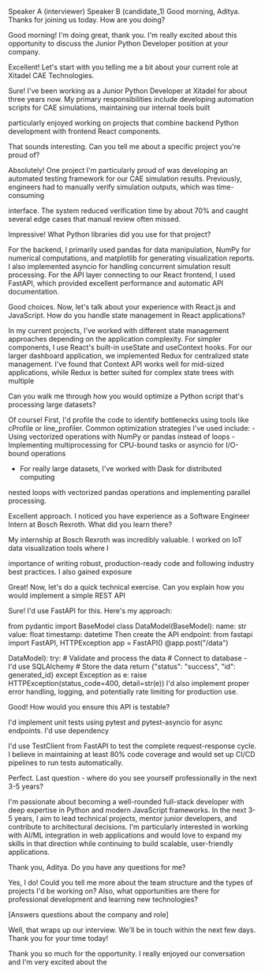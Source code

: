 Speaker A (interviewer)
Speaker B (candidate_1)
Good morning, Aditya. Thanks for joining us today. How are you doing?

Good morning! I'm doing great, thank you. I'm really excited about this opportunity to discuss the Junior Python Developer position at your company.

Excellent! Let's start with you telling me a bit about your current role at Xitadel CAE Technologies.

Sure! I've been working as a Junior Python Developer at Xitadel for about three years now. My primary responsibilities include developing automation scripts for CAE simulations, maintaining our internal tools built

particularly enjoyed working on projects that combine backend Python development with frontend React components.

That sounds interesting. Can you tell me about a specific project you're proud of?

Absolutely! One project I'm particularly proud of was developing an automated testing framework for our CAE simulation results. Previously, engineers had to manually verify simulation outputs, which was time-consuming

interface. The system reduced verification time by about 70% and caught several edge cases that manual review often missed.

Impressive! What Python libraries did you use for that project?

For the backend, I primarily used pandas for data manipulation, NumPy for numerical computations, and matplotlib for generating visualization reports. I also implemented asyncio for handling concurrent simulation result processing. For the API layer connecting to our React frontend, I used FastAPI, which provided excellent performance and automatic API documentation.

Good choices. Now, let's talk about your experience with React.js and JavaScript. How do you handle state management in React applications?

In my current projects, I've worked with different state management approaches depending on the application complexity. For simpler components, I use React's built-in useState and useContext hooks. For our larger dashboard application, we implemented Redux for centralized state management. I've found that Context API works well for mid-sized applications, while Redux is better suited for complex state trees with multiple

Can you walk me through how you would optimize a Python script that's processing large datasets?

Of course! First, I'd profile the code to identify bottlenecks using tools like cProfile or line_profiler. Common optimization strategies I've used include: - Using vectorized operations with NumPy or pandas instead of loops - Implementing multiprocessing for CPU-bound tasks or asyncio for I/O-bound operations

- For really large datasets, I've worked with Dask for distributed computing

nested loops with vectorized pandas operations and implementing parallel processing.

Excellent approach. I noticed you have experience as a Software Engineer Intern at Bosch Rexroth. What did you learn there?

My internship at Bosch Rexroth was incredibly valuable. I worked on IoT data visualization tools where I

importance of writing robust, production-ready code and following industry best practices. I also gained exposure

Great! Now, let's do a quick technical exercise. Can you explain how you would implement a simple REST API

Sure! I'd use FastAPI for this. Here's my approach:

from pydantic import BaseModel class DataModel(BaseModel): name: str value: float timestamp: datetime Then create the API endpoint: from fastapi import FastAPI, HTTPException app = FastAPI() @app.post("/data")

DataModel): try: # Validate and process the data # Connect to database - I'd use SQLAlchemy # Store the data return {"status": "success", "id": generated_id} except Exception as e: raise HTTPException(status_code=400, detail=str(e)) I'd also implement proper error handling, logging, and potentially rate limiting for production use.

Good! How would you ensure this API is testable?

I'd implement unit tests using pytest and pytest-asyncio for async endpoints. I'd use dependency

I'd use TestClient from FastAPI to test the complete request-response cycle. I believe in maintaining at least 80% code coverage and would set up CI/CD pipelines to run tests automatically.

Perfect. Last question - where do you see yourself professionally in the next 3-5 years?

I'm passionate about becoming a well-rounded full-stack developer with deep expertise in Python and modern JavaScript frameworks. In the next 3-5 years, I aim to lead technical projects, mentor junior developers, and contribute to architectural decisions. I'm particularly interested in working with AI/ML integration in web applications and would love to expand my skills in that direction while continuing to build scalable, user-friendly applications.

Thank you, Aditya. Do you have any questions for me?

Yes, I do! Could you tell me more about the team structure and the types of projects I'd be working on? Also, what opportunities are there for professional development and learning new technologies?

[Answers questions about the company and role]

Well, that wraps up our interview. We'll be in touch within the next few days. Thank you for your time today!

Thank you so much for the opportunity. I really enjoyed our conversation and I'm very excited about the